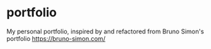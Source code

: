 # portfolio
My personal portfolio, inspired by and refactored from Bruno Simon's portfolio https://bruno-simon.com/

